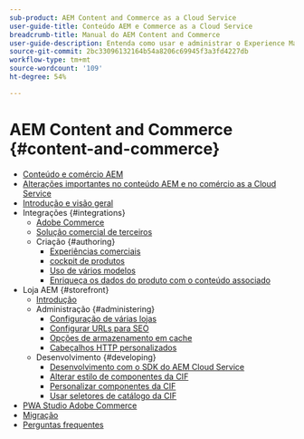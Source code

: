 ```yaml
---
sub-product: AEM Content and Commerce as a Cloud Service
user-guide-title: Conteúdo AEM e Commerce as a Cloud Service
breadcrumb-title: Manual do AEM Content and Commerce
user-guide-description: Entenda como usar e administrar o Experience Manager Content and Commerce as a Cloud Service.
source-git-commit: 2bc33096132164b54a8206c69945f3a3fd4227db
workflow-type: tm+mt
source-wordcount: '109'
ht-degree: 54%

---
```



# AEM Content and Commerce {#content-and-commerce}

+ [Conteúdo e comércio AEM](/help/commerce-cloud/home.md)
+ [Alterações importantes no conteúdo AEM e no comércio as a Cloud Service](changes.md)
+ [Introdução e visão geral](introduction.md)
+ Integrações {#integrations}
   + [Adobe Commerce](integrating/magento.md)
   + [Solução comercial de terceiros](integrating/third-party.md)
   + Criação {#authoring}
      + [Experiências comerciais](authoring/authoring-commerce-experiences.md)
      + [cockpit de produtos](authoring/product-cockpit.md)
      + [Uso de vários modelos](authoring/multi-template-usage.md)
      + [Enriqueça os dados do produto com o conteúdo associado](authoring/enrich-product-associated-content.md)
+ Loja AEM {#storefront}
   + [Introdução](getting-started.md)
   + Administração {#administering}
      + [Configuração de várias lojas](configuring/multi-store-setup.md)
      + [Configurar URLs para SEO](configuring/advanced-url-configuration.md)
      + [Opções de armazenamento em cache](configuring/caching.md)
      + [Cabeçalhos HTTP personalizados](/help/commerce-cloud/configuring/custom-http-headers.md)
   + Desenvolvimento {#developing}
      + [Desenvolvimento com o SDK do AEM Cloud Service](develop.md)
      + [Alterar estilo de componentes da CIF](customizing/style-cif-component.md)
      + [Personalizar componentes da CIF](customizing/customize-cif-components.md)
      + [Usar seletores de catálogo da CIF](customizing/use-cif-pickers.md)
+ [PWA Studio Adobe Commerce](/help/commerce-cloud/pwa-studio/getting-started.md)
+ [Migração](migration.md)
+ [Perguntas frequentes](faq.md)
